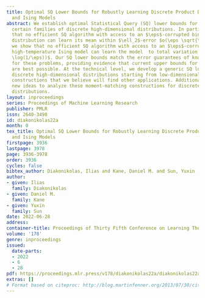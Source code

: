 ```yaml
---
title: Optimal SQ Lower Bounds for Robustly Learning Discrete Product Distributions
  and Ising Models
abstract: We establish optimal Statistical Query (SQ) lower bounds for robustly learning
  certain families of discrete high-dimensional distributions. In particular, we show
  that no efficient SQ algorithm with access to an $\eps$-corrupted binary product
  distribution can learn its mean within $\ell_2$-error $o(\eps \sqrt{\log(1/\eps)})$.  Similarly,
  we show that no efficient SQ algorithm with access to an $\eps$-corrupted ferromagnetic
  high-temperature Ising model can learn the model  to total variation distance $o(\eps
  \log(1/\eps))$. Our SQ lower bounds match the error guarantees of known algorithms
  for these problems, providing evidence that current upper bounds for these tasks
  are best possible. At the technical level, we develop a generic SQ lower bound for
  discrete high-dimensional distributions starting from low-dimensional moment matching
  constructions that we believe will find other applications. Additionally, we introduce
  new ideas to analyze these moment-matching constructions for discrete univariate
  distributions.
layout: inproceedings
series: Proceedings of Machine Learning Research
publisher: PMLR
issn: 2640-3498
id: diakonikolas22a
month: 0
tex_title: Optimal SQ Lower Bounds for Robustly Learning Discrete Product Distributions
  and Ising Models
firstpage: 3936
lastpage: 3978
page: 3936-3978
order: 3936
cycles: false
bibtex_author: Diakonikolas, Ilias and Kane, Daniel M. and Sun, Yuxin
author:
- given: Ilias
  family: Diakonikolas
- given: Daniel M.
  family: Kane
- given: Yuxin
  family: Sun
date: 2022-06-28
address:
container-title: Proceedings of Thirty Fifth Conference on Learning Theory
volume: '178'
genre: inproceedings
issued:
  date-parts:
  - 2022
  - 6
  - 28
pdf: https://proceedings.mlr.press/v178/diakonikolas22a/diakonikolas22a.pdf
extras: []
# Format based on citeproc: http://blog.martinfenner.org/2013/07/30/citeproc-yaml-for-bibliographies/
---
```

